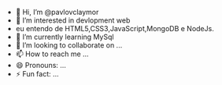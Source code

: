- 👋 Hi, I’m @pavlovclaymor
- 👀 I’m interested in devlopment web
- eu entendo de HTML5,CSS3,JavaScript,MongoDB e NodeJs.
- 🌱 I’m currently learning MySql
- 💞️ I’m looking to collaborate on ...
- 📫 How to reach me ...
- 😄 Pronouns: ...
- ⚡ Fun fact: ...

<!---
pavlovclaymor/pavlovclaymor is a ✨ special ✨ repository because its `README.md` (this file) appears on your GitHub profile.
You can click the Preview link to take a look at your changes.
--->
